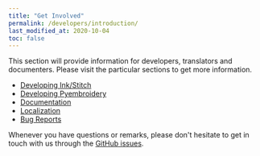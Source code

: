 ```yaml
---
title: "Get Involved"
permalink: /developers/introduction/
last_modified_at: 2020-10-04
toc: false
---
```

This section will provide information for developers, translators and documenters.
Please visit the particular sections to get more information.

* [Developing Ink/Stitch](/developers/inkstitch/)
* [Developing Pyembroidery](/developers/pyembroidery/)
* [Documentation](/developers/documentation/)
* [Localization](/developers/localize/)
* [Bug Reports](/developers/report-bugs/)

Whenever you have questions or remarks, please don't hesitate to get in touch with us through the [GitHub issues](https://github.com/inkstitch/inkstitch/issues).
